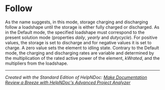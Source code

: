 # Follow

As the name suggests, in this mode, storage charging and discharging follow a loadshape until the storage is either fully charged or discharged. As in the Default mode, the specified loadshape must correspond to the present solution mode (properties *daily*, *yearly* and *dutycycle*). For positive values, the storage is set to discharge and for negative values it is set to charge. A zero value sets the element to idling state. Contrary to the Default mode, the charging and discharging rates are variable and determined by the multiplication of the rated active power of the element, *kWrated*, and the multipliers from the loadshape.


***
_Created with the Standard Edition of HelpNDoc: [Make Documentation Review a Breeze with HelpNDoc's Advanced Project Analyzer](<https://www.helpndoc.com/feature-tour/advanced-project-analyzer/>)_

